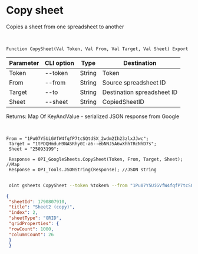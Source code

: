 ﻿---
sidebar_position: 3
---

# Copy sheet
 Copies a sheet from one spreadsheet to another


<br/>


`Function CopySheet(Val Token, Val From, Val Target, Val Sheet) Export`

 | Parameter | CLI option | Type | Destination |
 |-|-|-|-|
 | Token | --token | String | Token |
 | From | --from | String | Source spreadsheet ID |
 | Target | --to | String | Destination spreadsheet ID |
 | Sheet | --sheet | String | CopiedSheetID |

 
 Returns: Map Of KeyAndValue - serialized JSON response from Google

<br/>




```bsl title="Code example"
From = "1Pu07Y5UiGVfW4fqfP7tcSQtdSX_2wdm2Ih23zlxJJwc";
 Target = "1tPDQHmduH9NASRhy0I-a6--ebNNJ5A6wXhhTRcNhD7s";
 Sheet = "25093199";
 
 Response = OPI_GoogleSheets.CopySheet(Token, From, Target, Sheet); //Map
 Response = OPI_Tools.JSONString(Response); //JSON string
```
	


```sh title="CLI command example"
 
 oint gsheets CopySheet --token %token% --from "1Pu07Y5UiGVfW4fqfP7tcSQtdSX_2wdm2Ih23zlxJJwc" --to "1tPDQHmduH9NASRhy0I-a6--ebNNJ5A6wXhhTRcNhD7s" --sheet "25093199"

```

```json title="Result"
{
 "sheetId": 1790807910,
 "title": "Sheet2 (copy)",
 "index": 2,
 "sheetType": "GRID",
 "gridProperties": {
 "rowCount": 1000,
 "columnCount": 26
 }
 }
```
